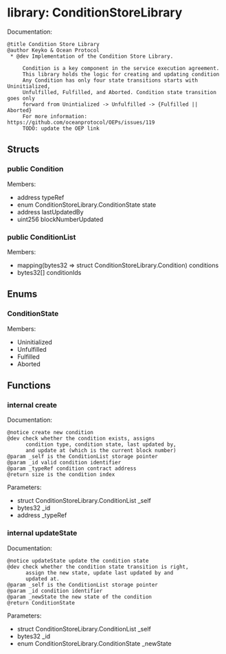 
# library: ConditionStoreLibrary

Documentation:
```
@title Condition Store Library
@author Keyko & Ocean Protocol
 * @dev Implementation of the Condition Store Library.
     
     Condition is a key component in the service execution agreement. 
     This library holds the logic for creating and updating condition 
     Any Condition has only four state transitions starts with Uninitialized,
     Unfulfilled, Fulfilled, and Aborted. Condition state transition goes only 
     forward from Unintialized -> Unfulfilled -> {Fulfilled || Aborted} 
     For more information: https://github.com/oceanprotocol/OEPs/issues/119
     TODO: update the OEP link
```

## Structs

### public Condition
Members:
* address typeRef
* enum ConditionStoreLibrary.ConditionState state
* address lastUpdatedBy
* uint256 blockNumberUpdated

### public ConditionList
Members:
* mapping(bytes32 => struct ConditionStoreLibrary.Condition) conditions
* bytes32[] conditionIds

## Enums

###  ConditionState
Members:
*  Uninitialized
*  Unfulfilled
*  Fulfilled
*  Aborted

## Functions

### internal create

Documentation:

```
@notice create new condition
@dev check whether the condition exists, assigns 
      condition type, condition state, last updated by, 
      and update at (which is the current block number)
@param _self is the ConditionList storage pointer
@param _id valid condition identifier
@param _typeRef condition contract address
@return size is the condition index
```
Parameters:
* struct ConditionStoreLibrary.ConditionList _self
* bytes32 _id
* address _typeRef

### internal updateState

Documentation:

```
@notice updateState update the condition state
@dev check whether the condition state transition is right,
      assign the new state, update last updated by and
      updated at.
@param _self is the ConditionList storage pointer
@param _id condition identifier
@param _newState the new state of the condition
@return ConditionState 
```
Parameters:
* struct ConditionStoreLibrary.ConditionList _self
* bytes32 _id
* enum ConditionStoreLibrary.ConditionState _newState
